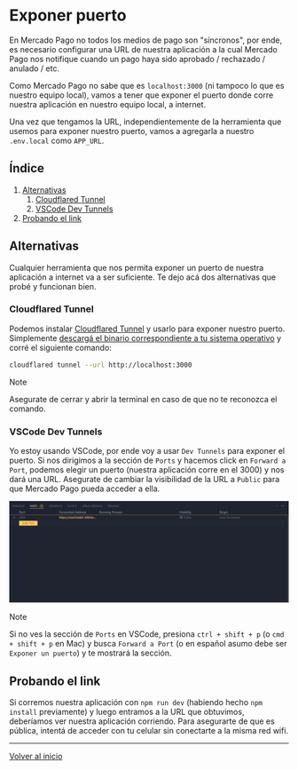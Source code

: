 # Exponer puerto

En Mercado Pago no todos los medios de pago son "síncronos", por ende, es necesario configurar una URL de nuestra aplicación a la cual Mercado Pago nos notifique cuando un pago haya sido aprobado / rechazado / anulado / etc.

Como Mercado Pago no sabe que es `localhost:3000` (ni tampoco lo que es nuestro equipo local), vamos a tener que exponer el puerto donde corre nuestra aplicación en nuestro equipo local, a internet.

Una vez que tengamos la URL, independientemente de la herramienta que usemos para exponer nuestro puerto, vamos a agregarla a nuestro `.env.local` como `APP_URL`.

## Índice

1. [Alternativas](#alternativas)
    1. [Cloudflared Tunnel](#cloudflared-tunnel)
    2. [VSCode Dev Tunnels](#vscode-dev-tunnels)
2. [Probando el link](#probando-el-link)

## Alternativas

Cualquier herramienta que nos permita exponer un puerto de nuestra aplicación a internet va a ser suficiente. Te dejo acá dos alternativas que probé y funcionan bien.

### Cloudflared Tunnel

Podemos instalar [Cloudflared Tunnel](https://developers.cloudflare.com/cloudflare-one/connections/connect-networks/get-started/create-local-tunnel/#1-download-and-install-cloudflared) y usarlo para exponer nuestro puerto. Simplemente [descargá el binario correspondiente a tu sistema operativo](https://developers.cloudflare.com/cloudflare-one/connections/connect-networks/downloads/) y corré el siguiente comando:

```bash
cloudflared tunnel --url http://localhost:3000
```

> [!NOTE]
> Asegurate de cerrar y abrir la terminal en caso de que no te reconozca el comando.

### VSCode Dev Tunnels

Yo estoy usando VSCode, por ende voy a usar `Dev Tunnels` para exponer el puerto. Si nos dirigimos a la sección de `Ports` y hacemos click en `Forward a Port`, podemos elegir un puerto (nuestra aplicación corre en el 3000) y nos dará una URL. Asegurate de cambiar la visibilidad de la URL a `Public` para que Mercado Pago pueda acceder a ella.

![image](./screenshots/port-forward.jpg)

> [!NOTE]
> Si no ves la sección de `Ports` en VSCode, presiona `ctrl + shift + p` (o `cmd + shift + p` en Mac) y busca `Forward a Port` (o en español asumo debe ser `Exponer un puerto`) y te mostrará la sección.

## Probando el link

Si corremos nuestra aplicación con `npm run dev` (habiendo hecho `npm install` previamente) y luego entramos a la URL que obtuvimos, deberíamos ver nuestra aplicación corriendo. Para asegurarte de que es pública, intentá de acceder con tu celular sin conectarte a la misma red wifi.

---

[Volver al inicio](../../README.md)
